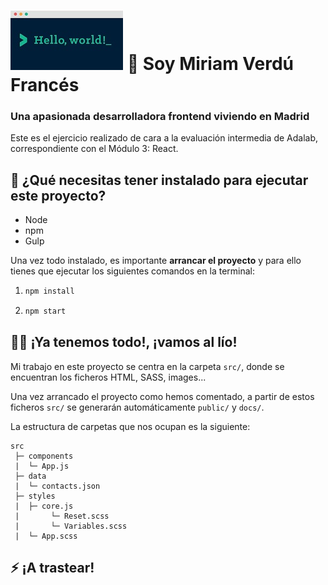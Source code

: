 # ![Hello word](./src/images/hello-world.jpg) 👋 Soy Miriam Verdú Francés

### Una apasionada desarrolladora frontend viviendo en Madrid

Este es el ejercicio realizado de cara a la evaluación intermedia de Adalab, correspondiente con el Módulo 3: React.

## 📄 ¿Qué necesitas tener instalado para ejecutar este proyecto?

- Node
- npm
- Gulp

Una vez todo instalado, es importante **arrancar el proyecto** y para ello tienes que ejecutar los siguientes comandos en la terminal:

1. ```bash
   npm install
   ```
2. ```bash
   npm start
   ```

## 👨‍💻 ¡Ya tenemos todo!, ¡vamos al lío!

Mi trabajo en este proyecto se centra en la carpeta `src/`, donde se encuentran los ficheros HTML, SASS, images...

Una vez arrancado el proyecto como hemos comentado, a partir de estos ficheros `src/` se generarán automáticamente `public/` y `docs/`.

La estructura de carpetas que nos ocupan es la siguiente:

```
src
 ├─ components
 |  └─ App.js
 ├─ data
 |  └─ contacts.json
 ├─ styles
 |  ├─ core.js
 |       └─ Reset.scss
 |       └─ Variables.scss
 |  └─ App.scss

```

## ⚡ ¡A trastear!
